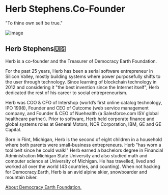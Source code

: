 # Herb Stephens.Co-Founder
"To thine own self be true."

![image](https://user-images.githubusercontent.com/24529258/37239564-1311f1c0-23f3-11e8-9729-72fa86643ddb.png)

## Herb Stephens🇺🇸

Herb is a co-founder and the Treasurer of Democracy Earth Foundation. 

For the past 25 years, Herb has been a serial software entrepreneur in Silicon Valley, mostly building systems where power purposefully shifts to the user through technology. Since learning of blockchain technology in 2012 and considering it "the best invention since the Internet itself", Herb dedicated the rest of his career to social entrepreneurism. 

Herb was COO & CFO of Intershop (world’s first online catalog technology, IPO 1998), Founder and CEO of Outcome (web service management company, and Founder & CEO of Nuehealth (a Salesforce.com ISV global healthcare partner). Prior to software, Herb held corporate finance and global systems roles at General Motors, NCR Corporation, IBM, GE and GE Capital.

Born in Flint, Michigan, Herb is the second of eight children in a household where both parents were small-business entrepreneurs. Herb "has worn a tool belt since he could walk!" Herb earned a bachelors degree in Financial Administration Michigan State University and also studied math and computer science at University of Michigan. He has travelled, lived and worked all over the world (43 countries, and counting).  When not hacking for Democracy.Earth, Herb is an avid alpine skier, snowboarder and mountain biker. 

[About Democracy Earth Foundation.](https://github.com/DemocracyEarth/press-kit/blob/master/README.md#democracy-earth-press-kit)
